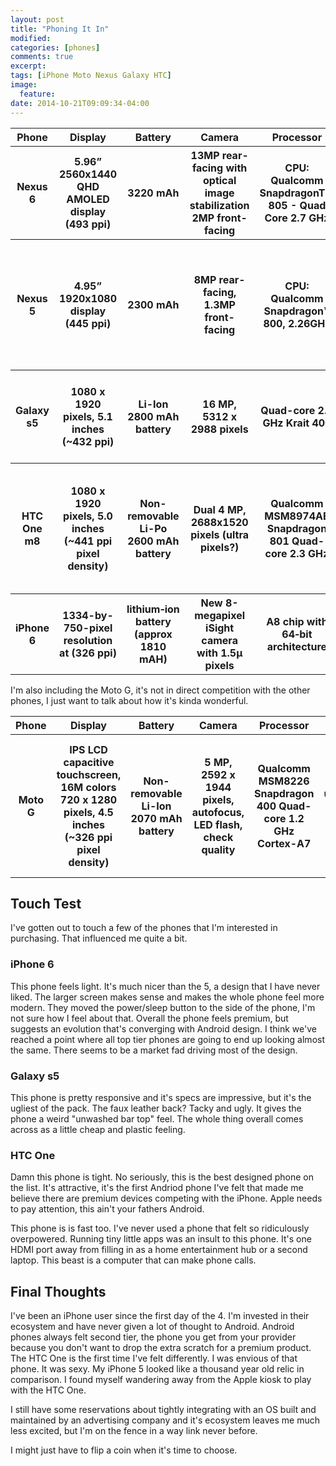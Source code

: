 ```yaml
---
layout: post
title: "Phoning It In"
modified:
categories: [phones]
comments: true
excerpt:
tags: [iPhone Moto Nexus Galaxy HTC]
image:
  feature:
date: 2014-10-21T09:09:34-04:00
---
```


<table>
	<tr>
		<th>Phone</th>
		<th>Display</th>
		<th>Battery</th>
		<th>Camera</th>
		<th>Processor</th>
		<th>os</th>
		<th>Memory</th>
		<th>Price</th>
		<th>Source</th>
	</tr>
	<tr>
		<th>Nexus 6</th>
		<th>5.96” 2560x1440 QHD AMOLED display (493 ppi)</th>
		<th>3220 mAh</th>
		<th>13MP rear-facing with optical image stabilization 2MP front-facing</th>
		<th>CPU: Qualcomm SnapdragonTM 805 - Quad Core 2.7 GHz</th>
		<th>Lollipop</th>
		<th>32 GB, 64 GB</th>
		<th>???</th>
		<th> <a href="http://www.gsmarena.com/motorola_nexus_6-6604.php">Nexus 6</a> </th>
	</tr>
	<tr>
		<th>Nexus 5</th>
		<th>4.95” 1920x1080 display (445 ppi)</th>
		<th>2300 mAh</th>
		<th>8MP rear-facing, 1.3MP front-facing</th>
		<th>CPU: Qualcomm Snapdragon™ 800, 2.26GHz</th>
		<th>Android OS, v4.4 (KitKat), upgradable to v4.4.4 (KitKat), planned upgrade to v5.0 (Lollipop)</th>
		<th>16GB, 32GB</th>
		<th>$399 (32GB)</th>
		<th> <a href="http://www.gsmarena.com/lg_nexus_5-5705.php">Nexus 5</a> </th>
	</tr>
	<tr>
		<th>Galaxy s5</th>
		<th>1080 x 1920 pixels, 5.1 inches (~432 ppi)</th>
		<th>Li-Ion 2800 mAh battery</th>
		<th>16 MP, 5312 x 2988 pixels</th>
		<th>Quad-core 2.5 GHz Krait 400</th>
		<th>v4.4.2 (KitKat)</th>
		<th>Card slot	microSD, up to 128 GB Internal	16/32 GB, 2 GB RAM</th>
		<th>$599 ($199.00 with contract)</th>
		<th> <a href="http://www.gsmarena.com/samsung_galaxy_s5-6033.php">Galaxy s5</a> </th>
	</tr>
	<tr>
		<th>HTC One m8</th>
		<th>1080 x 1920 pixels, 5.0 inches (~441 ppi pixel density)</th>
		<th>Non-removable Li-Po 2600 mAh battery</th>
		<th>Dual 4 MP, 2688х1520 pixels (ultra pixels?)</th>
		<th>Qualcomm MSM8974AB Snapdragon 801 Quad-core 2.3 GHz</th>
		<th>Android OS, v4.4.2 (KitKat), upgradable to v4.4.3 (KitKat), planned upgrade to v5.0 (Lollipop)</th>
		<th>Card slot	microSD, up to 128 GB Internal	16/32 GB, 2 GB RAM</th>
		<th>$599 ($199.99)</th>
		<th> <a href="http://www.gsmarena.com/htc_one_(m8)-6074.php">HTC One m8</a></th>
	</tr>
	<tr>
		<th>iPhone 6</th>
		<th>1334-by-750-pixel resolution at (326 ppi)</th>
		<th>lithium‑ion battery (approx 1810 mAH)</th>
		<th>New 8-megapixel iSight camera with 1.5µ pixels</th>
		<th>A8 chip with 64‑bit architecture</th>
		<th>iOS8</th>
		<th>16/64/128 GB</th>
		<th>$650 ($299 64GB)</th>
		<th> <a href="http://store.apple.com/us/buy-iphone/iphone6">iPhone 6</a> </th>
	</tr>
</table>

I'm also including the Moto G, it's not in direct competition with the other phones, I just want to talk about how it's kinda wonderful. 
<table>
	<tr>
		<th>Phone</th>
		<th>Display</th>
		<th>Battery</th>
		<th>Camera</th>
		<th>Processor</th>
		<th>os</th>
		<th>Memory</th>
		<th>Price</th>
		<th>Source</th>
	</tr>
	<tr>
		<th>Moto G</th>
		<th>IPS LCD capacitive touchscreen, 16M colors 720 x 1280 pixels, 4.5 inches (~326 ppi pixel density)</th>
		<th>Non-removable Li-Ion 2070 mAh battery</th>
		<th>5 MP, 2592 х 1944 pixels, autofocus, LED flash, check quality</th>
		<th>Qualcomm MSM8226 Snapdragon 400 Quad-core 1.2 GHz Cortex-A7</th>
		<th>Android OS, v4.3 (Jelly Bean), upgradable to v4.4.4 (KitKat), planned upgrade to v5.0 (Lollipop)</th>
		<th>8/16 GB</th>
		<th>$179 ($50)</th>
		<th> <a href="http://www.gsmarena.com/motorola_moto_g-5831.php">Moto G</a> </th>
	</tr>
</table>




## Touch Test	
I've gotten out to touch a few of the phones that I'm interested in purchasing. That influenced me quite a bit. 

### iPhone 6
This phone feels light. It's much nicer than the 5, a design that I have never liked. The larger screen makes sense and makes the whole phone feel more modern. They moved the power/sleep button to the side of the phone, I'm not sure how I feel about that. Overall the phone feels premium, but suggests an evolution that's converging with Android design. I think we've reached a point where all top tier phones are going to end up looking almost the same. There seems to be a market fad driving most of the design.

### Galaxy s5
This phone is pretty responsive and it's specs are impressive, but it's the ugliest of the pack. The faux leather back? Tacky and ugly. It gives the phone a weird "unwashed bar top" feel. The whole thing overall comes across as a little cheap and plastic feeling.

### HTC One
Damn this phone is tight. No seriously, this is the best designed phone on the list. It's attractive, it's the first Andriod phone I've felt that made me believe there are premium devices competing with the iPhone. Apple needs to pay attention, this ain't your fathers Android. 

This phone is is fast too. I've never used a phone that felt so ridiculously overpowered. Running tiny little apps was an insult to this phone. It's one HDMI port away from filling in as a home entertainment hub or a second laptop. This beast is a computer that can make phone calls.


## Final Thoughts

I've been an iPhone user since the first day of the 4. I'm invested in their ecosystem and have never given a lot of thought to Android. Android phones always felt second tier, the phone you get from your provider because you don't want to drop the extra scratch for a premium product. The HTC One is the first time I've felt differently. I was envious of that phone. It was sexy. My iPhone 5 looked like a thousand year old relic in comparison. I found myself wandering away from the Apple kiosk to play with the HTC One. 

I still have some reservations about tightly integrating with an OS built and maintained by an advertising company and it's ecosystem leaves me much less excited, but I'm on the fence in a way link never before. 

I might just have to flip a coin when it's time to choose. 